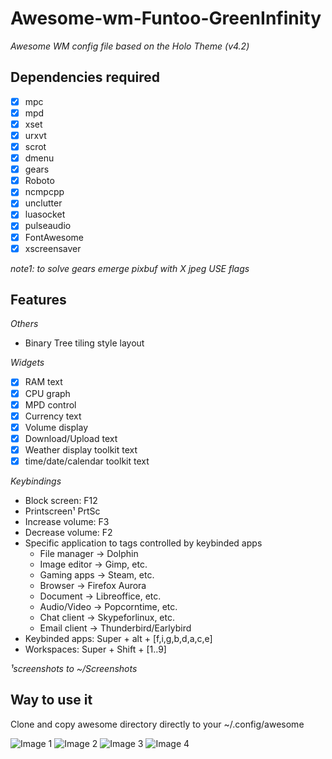 # Awesome-wm-Funtoo-GreenInfinity
_Awesome WM config file based on the Holo Theme (v4.2)_

## Dependencies required 
- [x] mpc
- [x] mpd
- [x] xset         
- [x] urxvt        
- [x] scrot        
- [x] dmenu        
- [x] gears        
- [x] Roboto       
- [x] ncmpcpp
- [x] unclutter    
- [x] luasocket
- [x] pulseaudio
- [x] FontAwesome  
- [x] xscreensaver 

_note1: to solve gears emerge pixbuf with X jpeg USE flags_

## Features
_Others_
- Binary Tree tiling style layout 

_Widgets_ 
- [x] RAM text                      
- [x] CPU graph                     
- [x] MPD control
- [x] Currency text
- [x] Volume display                
- [x] Download/Upload text          
- [x] Weather display toolkit text  
- [x] time/date/calendar toolkit text        

_Keybindings_ 
- Block screen: F12
- Printscreen¹ PrtSc 
- Increase volume: F3 
- Decrease volume: F2 
- Specific application to tags controlled by keybinded apps
  - File manager -> Dolphin
  - Image editor -> Gimp, etc.
  - Gaming apps -> Steam, etc.
  - Browser -> Firefox Aurora
  - Document -> Libreoffice, etc.
  - Audio/Video -> Popcorntime, etc.
  - Chat client -> Skypeforlinux, etc.
  - Email client -> Thunderbird/Earlybird
- Keybinded apps: Super + alt + [f,i,g,b,d,a,c,e]
- Workspaces: Super + Shift + [1..9]

_¹screenshots to ~/Screenshots_  

## Way to use it
Clone and copy awesome directory directly to your ~/.config/awesome  

![Image 1](https://raw.githubusercontent.com/lambd0x/Awesome-wm-Funtoo-GreenInfinity/master/screenshots_taken/img1.png)
![Image 2](https://raw.githubusercontent.com/lambd0x/Awesome-wm-Funtoo-GreenInfinity/master/screenshots_taken/img2.png)
![Image 3](https://raw.githubusercontent.com/lambd0x/Awesome-wm-Funtoo-GreenInfinity/master/screenshots_taken/img3.png)
![Image 4](https://raw.githubusercontent.com/lambd0x/Awesome-wm-Funtoo-GreenInfinity/master/screenshots_taken/img4.png)







